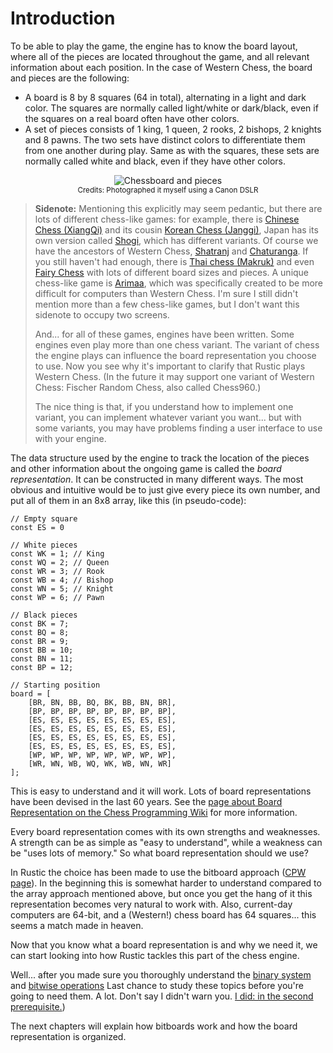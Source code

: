 # Introduction

To be able to play the game, the engine has to know the board layout, where
all of the pieces are located throughout the game, and all relevant
information about each position. In the case of Western Chess, the board
and pieces are the following:

- A board is 8 by 8 squares (64 in total), alternating in a light and dark
  color. The squares are normally called light/white or dark/black, even if
  the squares on a real board often have other colors.
- A set of pieces consists of 1 king, 1 queen, 2 rooks, 2 bishops, 2
  knights and 8 pawns. The two sets have distinct colors to differentiate
  them from one another during play. Same as with the squares, these sets
  are normally called white and black, even if they have other colors.

<span style="display: block; text-align:center; margin: 0px;">![Chessboard
and pieces](../img/chessboard.png)<br /><small>Credits: Photographed it
myself using a Canon DSLR</small></span>

> **Sidenote:** Mentioning this explicitly may seem pedantic, but there are
> lots of different chess-like games: for example, there is [Chinese Chess
> (XiangQi)](https://en.wikipedia.org/wiki/Xiangqi) and its cousin [Korean
> Chess (Janggi)](https://en.wikipedia.org/wiki/Janggi), Japan has its own
> version called [Shogi](https://en.wikipedia.org/wiki/Shogi), which has
> different variants. Of course we have the ancestors of Western Chess,
> [Shatranj](https://en.wikipedia.org/wiki/Shatranj) and
> [Chaturanga](https://en.wikipedia.org/wiki/Chaturanga). If you still
> haven't had enough, there is [Thai chess
> (Makruk)](https://en.wikipedia.org/wiki/Makruk) and even [Fairy
> Chess](https://en.wikipedia.org/wiki/Fairy_chess) with lots of different
> board sizes and pieces. A unique chess-like game is
> [Arimaa](https://en.wikipedia.org/wiki/Arimaa), which was specifically
> created to be more difficult for computers than Western Chess. I'm sure I
> still didn't mention more than a few chess-like games, but I don't want
> this sidenote to occupy two screens.
> 
> And... for all of these games, engines have been written. Some engines
> even play more than one chess variant. The variant of chess the engine
> plays can influence the board representation you choose to use. Now you
> see why it's important to clarify that Rustic plays Western Chess. (In
> the future it may support one variant of Western Chess: Fischer Random
> Chess, also called Chess960.)
>
> The nice thing is that, if you understand how to implement one variant,
> you can implement whatever variant you want... but with some variants,
> you may have problems finding a user interface to use with your engine.

The data structure used by the engine to track the location of the pieces
and other information about the ongoing game is called the *board
representation*. It can be constructed in many different ways. The most
obvious and intuitive would be to just give every piece its own number, and
put all of them in an 8x8 array, like this (in pseudo-code):

```rust,ignore
// Empty square
const ES = 0

// White pieces
const WK = 1; // King
const WQ = 2; // Queen
const WR = 3; // Rook
const WB = 4; // Bishop
const WN = 5; // Knight
const WP = 6; // Pawn

// Black pieces
const BK = 7;
const BQ = 8;
const BR = 9;
const BB = 10;
const BN = 11;
const BP = 12;

// Starting position
board = [
    [BR, BN, BB, BQ, BK, BB, BN, BR],
    [BP, BP, BP, BP, BP, BP, BP, BP],
    [ES, ES, ES, ES, ES, ES, ES, ES],
    [ES, ES, ES, ES, ES, ES, ES, ES],
    [ES, ES, ES, ES, ES, ES, ES, ES],
    [ES, ES, ES, ES, ES, ES, ES, ES],
    [WP, WP, WP, WP, WP, WP, WP, WP],
    [WR, WN, WB, WQ, WK, WB, WN, WR]
];
```
This is easy to understand and it will work. Lots of board representations
have been devised in the last 60 years. See the [page about Board
Representation on the Chess Programming
Wiki](https://www.chessprogramming.org/Board_Representation) for more
information.

Every board representation comes with its own strengths and weaknesses. A
strength can be as simple as "easy to understand", while a weakness can be
"uses lots of memory." So what board representation should we use?

In Rustic the choice has been made to use the bitboard approach ([CPW
page](https://www.chessprogramming.org/Bitboards)). In the beginning this
is somewhat harder to understand compared to the array approach mentioned
above, but once you get the hang of it this representation becomes very
natural to work with. Also, current-day computers are 64-bit, and a
(Western!) chess board has 64 squares... this seems a match made in heaven.

Now that you know what a board representation is and why we need it, we can
start looking into how Rustic tackles this part of the chess engine.

Well... after you made sure you thoroughly understand the [binary
system](../appendix/binary_system.md) and [bitwise
operations](../appendix/bitwise_operations.md) Last chance to study these
topics before you're going to need them. A lot. Don't say I didn't warn
you. [I did: in the second prerequisite.](../front_matter/prereq.md))

The next chapters will explain how bitboards work and how the board
representation is organized.
